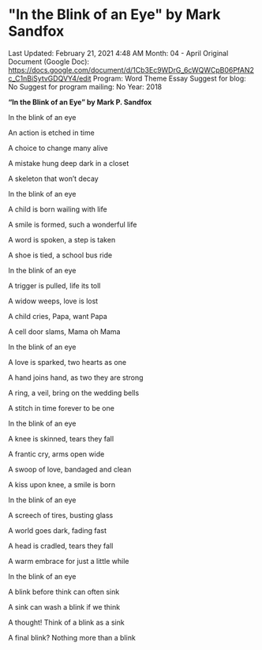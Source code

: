 # "In the Blink of an Eye" by Mark Sandfox

Last Updated: February 21, 2021 4:48 AM
Month: 04 - April
Original Document (Google Doc): https://docs.google.com/document/d/1Cb3Ec9WDrG_6cWQWCpB06PfAN2c_C1nBiSytvGDQVY4/edit
Program: Word Theme Essay
Suggest for blog: No
Suggest for program mailing: No
Year: 2018

**“In the Blink of an Eye” by Mark P. Sandfox**

In the blink of an eye

An action is etched in time

A choice to change many alive

A mistake hung deep dark in a closet

A skeleton that won’t decay

In the blink of an eye

A child is born wailing with life

A smile is formed, such a wonderful life

A word is spoken, a step is taken

A shoe is tied, a school bus ride

In the blink of an eye

A trigger is pulled, life its toll

A widow weeps, love is lost

A child cries, Papa, want Papa

A cell door slams, Mama oh Mama

In the blink of an eye

A love is sparked, two hearts as one

A hand joins hand, as two they are strong

A ring, a veil, bring on the wedding bells

A stitch in time forever to be one

In the blink of an eye

A knee is skinned, tears they fall

A frantic cry, arms open wide

A swoop of love, bandaged and clean

A kiss upon knee, a smile is born

In the blink of an eye

A screech of tires, busting glass

A world goes dark, fading fast

A head is cradled, tears they fall

A warm embrace for just a little while

In the blink of an eye

A blink before think can often sink

A sink can wash a blink if we think

A thought! Think of a blink as a sink

A final blink? Nothing more than a blink